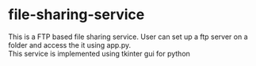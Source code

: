 # file-sharing-service
This is a FTP based file sharing service.
User can set up a ftp server on a folder and access the it using app.py.  
This service is implemented using tkinter gui for python 
